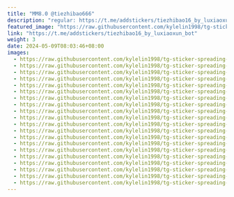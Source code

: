 ```yaml
---
title: "MM8.0 @tiezhibao666"
description: "regular: https://t.me/addstickers/tiezhibao16_by_luxiaoxun_bot"
featured_image: "https://raw.githubusercontent.com/kylelin1998/tg-sticker-spreading-worldwide-images/main/img/82eb2213-d3c6-4423-9db4-a046726e7b46.jpg"
link: "https://t.me/addstickers/tiezhibao16_by_luxiaoxun_bot"
weight: 3
date: 2024-05-09T08:03:46+08:00
images:
  - https://raw.githubusercontent.com/kylelin1998/tg-sticker-spreading-worldwide-images/main/img/82eb2213-d3c6-4423-9db4-a046726e7b46.jpg
  - https://raw.githubusercontent.com/kylelin1998/tg-sticker-spreading-worldwide-images/main/img/f3840717-5286-4d21-9e5e-6d23ea82b3c6.jpg
  - https://raw.githubusercontent.com/kylelin1998/tg-sticker-spreading-worldwide-images/main/img/592fdba3-d36f-43ec-96c6-a1b07fd0cac6.jpg
  - https://raw.githubusercontent.com/kylelin1998/tg-sticker-spreading-worldwide-images/main/img/a5ed1d29-33e3-4840-8f81-a2900d8aa57e.jpg
  - https://raw.githubusercontent.com/kylelin1998/tg-sticker-spreading-worldwide-images/main/img/4fe9b719-66cd-4314-a056-7bbebf9a5fb4.jpg
  - https://raw.githubusercontent.com/kylelin1998/tg-sticker-spreading-worldwide-images/main/img/80285ef7-3cbc-48ef-aefa-608d591e5332.jpg
  - https://raw.githubusercontent.com/kylelin1998/tg-sticker-spreading-worldwide-images/main/img/cd2d0ee1-ff49-44f2-be2f-06d5ac41f8e5.jpg
  - https://raw.githubusercontent.com/kylelin1998/tg-sticker-spreading-worldwide-images/main/img/c0fcdff2-eeac-45ad-b1de-3c4b04869237.jpg
  - https://raw.githubusercontent.com/kylelin1998/tg-sticker-spreading-worldwide-images/main/img/e53ef356-6036-48e5-969a-9cdc3b42fdc0.jpg
  - https://raw.githubusercontent.com/kylelin1998/tg-sticker-spreading-worldwide-images/main/img/f6825de7-ea43-4b10-96a3-61a18704bcb9.jpg
  - https://raw.githubusercontent.com/kylelin1998/tg-sticker-spreading-worldwide-images/main/img/f9a18547-dc25-47e6-ae2e-63b0e3a576f1.jpg
  - https://raw.githubusercontent.com/kylelin1998/tg-sticker-spreading-worldwide-images/main/img/3e761cd0-bf22-434c-aea7-4412fcddf70a.jpg
  - https://raw.githubusercontent.com/kylelin1998/tg-sticker-spreading-worldwide-images/main/img/506ed0df-3619-44db-b069-e12943f4198f.jpg
  - https://raw.githubusercontent.com/kylelin1998/tg-sticker-spreading-worldwide-images/main/img/f38cff31-67d8-49e4-a217-149c212fc66a.jpg
  - https://raw.githubusercontent.com/kylelin1998/tg-sticker-spreading-worldwide-images/main/img/b68c5c63-40bd-4623-962e-57ec601327ea.jpg
  - https://raw.githubusercontent.com/kylelin1998/tg-sticker-spreading-worldwide-images/main/img/49288f5f-c43b-4b0d-aeb1-072d497a98e4.jpg
  - https://raw.githubusercontent.com/kylelin1998/tg-sticker-spreading-worldwide-images/main/img/0a0dc560-41ab-41e1-864d-0b62b478e0ac.jpg
  - https://raw.githubusercontent.com/kylelin1998/tg-sticker-spreading-worldwide-images/main/img/0c9e759d-3910-4314-8ca3-defba24247c9.jpg
  - https://raw.githubusercontent.com/kylelin1998/tg-sticker-spreading-worldwide-images/main/img/ccb98037-7379-4c5f-8c09-94e1c0f2fa58.jpg
  - https://raw.githubusercontent.com/kylelin1998/tg-sticker-spreading-worldwide-images/main/img/6e3b59c3-e2d8-47f5-b71d-09182bbd0037.jpg
---
```

